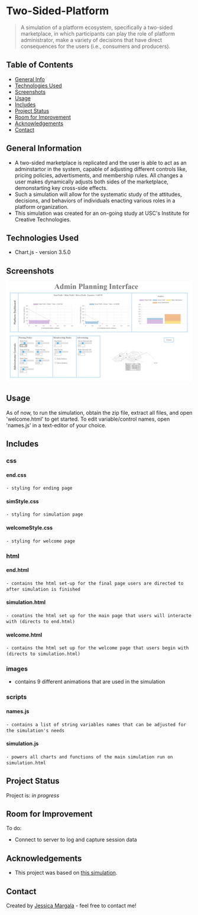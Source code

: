 # Two-Sided-Platform
> A simulation of a platform ecosystem, specifically a two-sided marketplace, in which participants can play the role of platform administrator,
make a variety of decisions that have direct consequences for the users (i.e., consumers and producers).
<!-- Live demo [_here_](https://www.example.com). -->

## Table of Contents
* [General Info](#general-information)
* [Technologies Used](#technologies-used)
* [Screenshots](#screenshots)
* [Usage](#usage)
* [Includes](#includes)
* [Project Status](#project-status)
* [Room for Improvement](#room-for-improvement)
* [Acknowledgements](#acknowledgements)
* [Contact](#contact)
<!-- * [License](#license) -->

## General Information
- A two-sided marketplace is replicated and the user is able to act as an adminstartor in the system, capable of adjusting different controls like, pricing policies, advertisments, and membership rules. All changes a user makes dynamically adjusts both sides of the marketplace, demonstarting key cross-side effects.
- Such a simulation will allow for the systematic study of the attitudes, decisions, and behaviors of individuals
enacting various roles in a platform organization.
- This simulation was created for an on-going study at USC's Institute for Creative Technologies.
<!-- You don't have to answer all the questions - just the ones relevant to your project. -->

## Technologies Used
- Chart.js - version 3.5.0

## Screenshots
![Adminstrator Planning Interface](images\two-sided-marketplace-screenshot.PNG)

## Usage
As of now, to run the simulation, obtain the zip file, extract all files, and open 'welcome.html' to get started.
To edit variable/control names, open 'names.js' in a text-editor of your choice.

## Includes
### css
  #### end.css
    - styling for ending page
  #### simStyle.css 
    - styling for simulation page
  #### welcomeStyle.css 
    - styling for welcome page  
### html
  #### end.html
    - contains the html set-up for the final page users are directed to after simulation is finished
  #### simulation.html 
    - conatins the html set up for the main page that users will interacte with (directs to end.html)
  #### welcome.html 
    - contains the html set up for the welcome page that users begin with (directs to simulation.html)
### images
  - contains 9 different animations that are used in the simulation
### scripts
  #### names.js
    - contains a list of string variables names that can be adjusted for the simulation's needs
  #### simulation.js
    - powers all charts and functions of the main simulation run on simulation.html
    
## Project Status
Project is: _in progress_ 


## Room for Improvement

To do:
- Connect to server to log and capture session data

## Acknowledgements
- This project was based on [this simulation](http://questromworld.bu.edu/platformstrategy/simulation/).

## Contact
Created by [Jessica Margala](https:/https://www.linkedin.com/in/jessicamargala/) - feel free to contact me!


